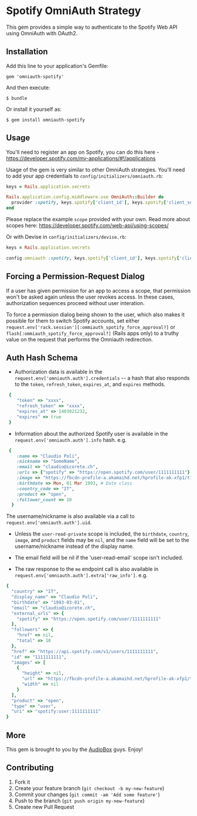 # Spotify OmniAuth Strategy

This gem provides a simple way to authenticate to the Spotify Web API using OmniAuth with OAuth2.

## Installation

Add this line to your application's Gemfile:

    gem 'omniauth-spotify'

And then execute:

    $ bundle

Or install it yourself as:

    $ gem install omniauth-spotify

## Usage

You'll need to register an app on Spotify, you can do this here - https://developer.spotify.com/my-applications/#!/applications

Usage of the gem is very similar to other OmniAuth strategies.
You'll need to add your app credentials to `config/initializers/omniauth.rb`:

```ruby
keys = Rails.application.secrets

Rails.application.config.middleware.use OmniAuth::Builder do
  provider :spotify, keys.spotify['client_id'], keys.spotify['client_secret'], scope: 'playlist-read-private user-read-private user-read-email'
end
```

Please replace the example `scope` provided with your own.
Read more about scopes here: https://developer.spotify.com/web-api/using-scopes/

Or with Devise in `config/initializers/devise.rb`:

```ruby
keys = Rails.application.secrets

config.omniauth :spotify, keys.spotify['client_id'], keys.spotify['client_secret'], scope: 'playlist-read-private user-read-private user-read-email'
```

## Forcing a Permission-Request Dialog

If a user has given permission for an app to access a scope, that permission won't be asked again unless the user revokes access.
In these cases, authorization sequences proceed without user interation.

To force a permission dialog being shown to the user, which also makes it possible for them to switch Spotify accounts,
set either `request.env['rack.session'][:ommiauth_spotify_force_approval?]` or `flash[:ommiauth_spotify_force_approval?]` (Rails apps only)
to a truthy value on the request that performs the Omniauth redirection. 

## Auth Hash Schema

* Authorization data is available in the `request.env['omniauth.auth'].credentials` -- a hash that also responds to
the `token`, `refresh_token`, `expires_at`, and `expires` methods.

```ruby
 {
    "token" => "xxxx",
    "refresh_token" => "xxxx",
    "expires_at" => 1403021232,
    "expires" => true
 }
```

* Information about the authorized Spotify user is available in the `request.env['omniauth.auth'].info` hash. e.g.

```ruby
 {
    :name => "Claudio Poli",
    :nickname => "SomeName",
    :email => "claudio@icorete.ch",
    :urls => {"spotify" => "https://open.spotify.com/user/1111111111"},
    :image => "https://fbcdn-profile-a.akamaihd.net/hprofile-ak-xfp1/t1.0-1/s320x320/301234_1962753760624_625151598_n.jpg",
    :birthdate => Mon, 01 Mar 1993, # Date class
    :country_code => "IT",
    :product => "open",
    :follower_count => 10
  }
```

The username/nickname is also available via a call to `request.env['omniauth.auth'].uid`.

  * Unless the `user-read-private` scope is included, the `birthdate`, `country`, `image`, and `product` fields may be `nil`,
    and the `name` field will be set to the username/nickname instead of the display name.
  * The email field will be nil if the 'user-read-email' scope isn't included.


* The raw response to the `me` endpoint call is also available in  `request.env['omniauth.auth'].extra['raw_info']`. e.g.

```ruby
{
  "country" => "IT",
  "display_name" => "Claudio Poli",
  "birthdate" => "1993-03-01",
  "email" => "claudio@icorete.ch",
  "external_urls" => {
    "spotify" => "https://open.spotify.com/user/1111111111"
  },
  "followers" => {
    "href" => nil,
    "total" => 10
  },
  "href" => "https://api.spotify.com/v1/users/1111111111",
  "id" => "1111111111",
  "images" => [
    {
      "height" => nil,
      "url" => "https://fbcdn-profile-a.akamaihd.net/hprofile-ak-xfp1/t1.0-1/s320x320/301234_1962753760624_625151598_n.jpg",
      "width" => nil
    }
  ],
  "product" => "open",
  "type" => "user",
  "uri" => "spotify:user:1111111111"
}

```

## More

This gem is brought to you by the [AudioBox](https://audiobox.fm) guys.
Enjoy!

## Contributing

1. Fork it
2. Create your feature branch (`git checkout -b my-new-feature`)
3. Commit your changes (`git commit -am 'Add some feature'`)
4. Push to the branch (`git push origin my-new-feature`)
5. Create new Pull Request

